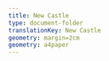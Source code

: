 ```yaml
---
title: New Castle
type: document-folder
translationKey: New Castle
geometry: margin=2cm
geometry: a4paper
---
```

